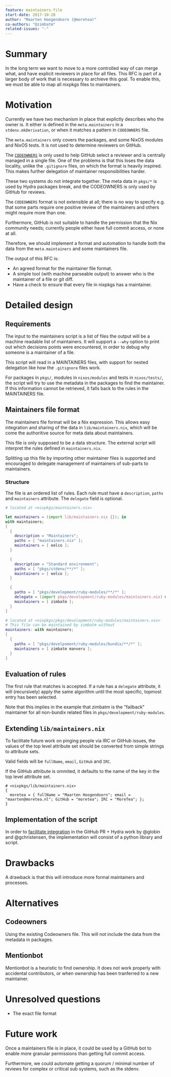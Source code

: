 ```yaml
---
feature: maintainers-file
start-date: 2017-10-28
author: "Maarten Hoogendoorn (@moretea)"
co-authors: "@zimbatm"
related-issues: "-"
---
```


# Summary
[summary]: #summary

In the long term we want to move to a more controlled way of can merge what, and have explicit
reviewers in place for all files.
This RFC is part of a larger body of work that is necessary to archieve this goal.
To enable this, we must be able to map all nixpkgs files to maintainers.


# Motivation
[motivation]: #motivation
<!--  Why are we doing this? -->
Currently we have two mechanism in place that explictly describes who the owner is.
It either is defined in the `meta.maintainers` in a `stdenv.mkDerivation`, or when it matches a
pattern in `CODEOWNERS` file.

The `meta.maintainers` only covers the packages, and some NixOS modules and NixOS tests.
It is not used to determine reviewers on GitHub.

The [`CODEOWNERS`](https://help.github.com/articles/about-codeowners/)
is only used to help GitHub select a reviewer and is centrally managed in a single file.
One of the problems is that this loses the data locality, unlike the `.gitignore` files, on which
the format is heavily inspired.
This makes further delegation of maintainer responsibilities harder.

These two systems do not integrate together.
The meta data in `pkgs/*` is used by Hydra packages break, and the CODEOWNERS is only used by
GitHub for reviews.

The `CODEOWNERS` format is not extensible at all; there is no way to specify e.g. that some parts
require one positive review of the maintainers and others might require more than one.

Furthermore, GitHub is not suitable to handle the permission that the Nix community needs;
currently people either have full commit access, or none at all.

Therefore, we should implement a format and automation to handle both the data from the
`meta.maintainers` and some maintainers file.

The output of this RFC is:
- An agreed format for the maintainer file format.
- A simple tool (with machine parseable output) to answer who is the maintainer
  of a file or git diff.
- Have a check to ensure that every file in nixpkgs has a maintainer.


# Detailed design
[design]: #detailed-design

<!-- This is the bulk of the RFC. Explain the design in enough detail for somebody
familiar with the ecosystem to understand, and implement.  This should get
into specifics and corner-cases, and include examples of how the feature is
used. -->

## Requirements
The input to the maintainers script is a list of files the output will be a machine readable list
of maintainers. It will support a `--why` option to print out which decisions points were
encountered, in order to debug why someone is a maintainer of a file.

This script will read in a MAINTAINERS files, with support for nested delegation like how the
`.gitignore` files work.

For packages in `pkgs/`, modules in `nixos/modules` and tests in `nixos/tests/`, the script will try to use the metadata in the packages to find the maintainer.
If this information cannot be retrieved, it falls back to the rules in the MAINTAINERS file.


## Maintainers file format
The maintainers file format will be a Nix expression.
This allows easy integration and sharing of the data in `lib/maintainers.nix`,
which will be come the authoritive source for meta data about maintainers.

This file is only supposed to be a data structure.
The external script will interpret the rules defined in `maintainers.nix`.

Splitting up this file by importing other maintainer files is supported and encouraged to
delegate management of maintainers of sub-parts to maintainers.

### Structure
The file is an ordered list of rules.
Each rule must have a `description`, `paths` and `maintainers` attribute.
The `delegate` field is optional.

```nix
# located at <nixpkgs/maintainers.nix>

let maintainers = (import lib/maintainers.nix {}); in
with maintainers;
[
  {
    description = "Maintainers";
    paths = [ "maintainers.nix" ];
    maintainers = [ eelco ];
  }

  {
    description = "Standard environment";
    paths = [ "pkgs/stdenv/**/*" ];
    maintainers = [ eelco ];
  }

  {
    paths = [ "pkgs/development/ruby-modules/**/*" ];
    delegate = (import pkgs/development/ruby-modules/maintainers.nix) maintainers;
    maintainers = [ zimbatm ];
  }
]
```

```nix
# located at <nixpkgs/pkgs/development/ruby-modules/maintainers.nix>
# This file can be maintained by zimbatm without
maintainers: with maintainers;
[
  {
    paths = [ "pkgs/develpoment/ruby-modules/bundix/**/*" ];
    maintainers = [ zimbatm manveru ];
  }
]
```

## Evaluation of rules
The first rule that matches is accepted.
If a rule has a `delegate` attribute, it will (recursively) apply the same algorithm until the
most specific, topmost entry has been selected.

Note that this implies in the example that zimbatm is the "failback" maintainer for all non-bundix
related files in `pkgs/development/ruby-modules`.

## Extending `lib/maintainers.nix`
To facilitate future work on pinging people via IRC or GitHub issues, the values of the top level
attribute set should be converted from simple strings to attribute sets.

Valid fields will be `fullName`, `email`, `GitHub` and `IRC`.

If the GitHub attribute is ommited, it defaults to the name of the key in the top level attribute set.

```
# <nixpkgs/lib/maintainers.nix>
{
  moretea = { fullName = "Maarten Hoogendoorn"; email = "maarten@moretea.nl"; GitHub = "moretea"; IRC = "MoreTea"; };
}

```

## Implementation of the script
In order to [facilitate integration](https://github.com/mayflower/nixbot/issues/9)
in the GitHub PR + Hydra work by @globin and @gchristensen,
the implementation will consist of a python library and script.



# Drawbacks
[drawbacks]: #drawbacks

<!-- Why should we *not* do this? -->

A drawback is that this will introduce more formal maintainers and processes.


# Alternatives
[alternatives]: #alternatives

<!-- What other designs have been considered? What is the impact of not doing this?
-->

## Codeowners
Using the existing Codeowners file. This will not include the data from the metadata in packages.

## Mentionbot
Mentionbot is a heuristic to find ownership.
It does not work properly with accidental contributors, or when ownership has been tranferred to a new maintainer.


# Unresolved questions
[unresolved]: #unresolved-questions

<!-- What parts of the design are still TBD or unknowns? -->

- The exact file format


# Future work
[future]: #future-work
<!-- What future work, if any, would be implied or impacted by this feature
without being directly part of the work? -->
Once a maintainers file is in place, it could be used by a GitHub bot to
enable more granular permissions than getting full commit access.

Furthermore, we could automate getting a quorum / minimal number of reviews
for complex or critical sub systems, such as the stdenv.
